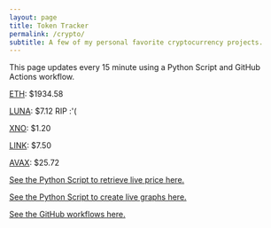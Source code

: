 ```yaml
---
layout: page
title: Token Tracker
permalink: /crypto/
subtitle: A few of my personal favorite cryptocurrency projects.
---
```


 This page updates every 15 minute using a Python Script and GitHub Actions workflow.


<!--BEGINCRYPTOINPUT-->
[ETH](https://smfxfc.github.io/crypto/eth.html): $1934.58

[LUNA](https://smfxfc.github.io/crypto/luna.html): $7.12 RIP :'(

[XNO](https://smfxfc.github.io/crypto/xno.html): $1.20

[LINK](https://smfxfc.github.io/crypto/link.html): $7.50

[AVAX](https://smfxfc.github.io/crypto/avax.html): $25.72

<!--ENDCRYPTOINPUT-->
 
 
[See the Python Script to retrieve live price here.](https://github.com/smfxfc/smfxfc.github.io/blob/master/src/get_cryptos.py)

[See the Python Script to create live graphs here.](https://github.com/smfxfc/smfxfc.github.io/blob/master/src/graph_crypto.py)

[See the GitHub workflows here.](https://github.com/smfxfc/smfxfc.github.io/blob/master/.github/workflows/)
